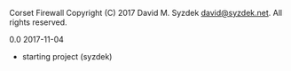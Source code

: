 
Corset Firewall
Copyright (C) 2017 David M. Syzdek <david@syzdek.net>.
All rights reserved.

0.0 2017-11-04
   - starting project (syzdek)

